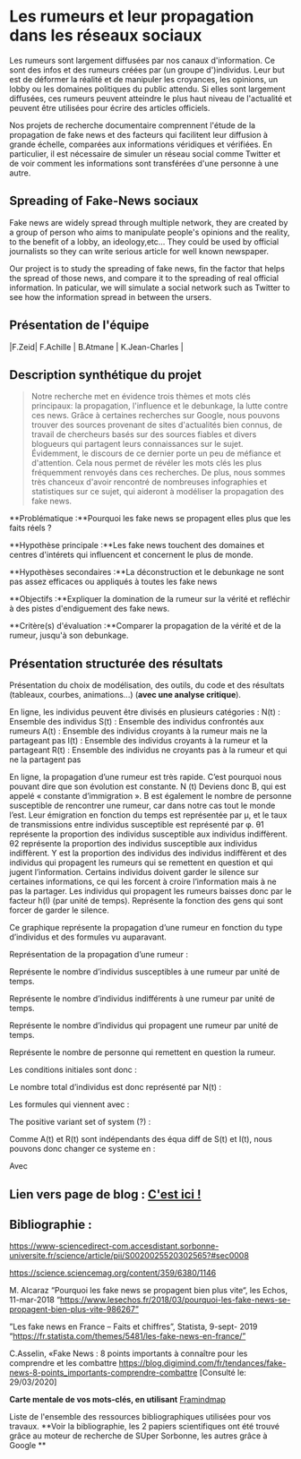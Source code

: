 # Les rumeurs et leur propagation dans les réseaux sociaux

Les rumeurs sont largement diffusées par nos canaux d'information. Ce sont des infos et des rumeurs créées par (un groupe d')individus. Leur but est de déformer la réalité et de manipuler les croyances, les opinions, un lobby ou les domaines politiques du public attendu. Si elles sont largement diffusées, ces rumeurs peuvent atteindre le plus haut niveau de l'actualité et peuvent être utilisées pour écrire des articles officiels.

 Nos projets de recherche documentaire comprennent l'étude de la propagation de fake news et des facteurs qui facilitent leur diffusion à grande échelle, comparées aux informations véridiques et vérifiées. En particulier, il est nécessaire de simuler un réseau social comme Twitter et de voir comment les informations sont transférées d'une personne à une autre.


## Spreading of Fake-News sociaux
Fake news are widely spread through multiple network, they are created by a group of person who aims to manipulate people's opinions and the reality, to the benefit of a lobby, an ideology,etc... They could be used by official journalists so they can write serious article for well known newspaper.

Our project is to study the spreading of fake news, fin the factor that helps the spread of those news, and compare it to the spreading of real official information. In paticular, we will simulate a social network such as Twitter to see how the information spread in between the ursers.

## Présentation de l'équipe

|F.Zeid| F.Achille | B.Atmane  | K.Jean-Charles |


## Description synthétique du projet
> Notre recherche met en évidence trois thèmes et mots clés principaux: la propagation, l'influence et le debunkage, la lutte contre ces news. Grâce à certaines recherches sur Google, nous pouvons trouver des sources provenant de sites d'actualités bien connus, de travail de chercheurs basés sur des sources fiables et divers blogueurs qui partagent leurs connaissances sur le sujet. Évidemment, le discours de ce dernier porte un peu de méfiance et d'attention. Cela nous permet de révéler les mots clés les plus fréquemment renvoyés dans ces recherches. De plus, nous sommes très chanceux d'avoir rencontré de nombreuses infographies et statistiques sur ce sujet, qui aideront à modéliser la propagation des fake news.



**Problématique :**Pourquoi les fake news se propagent elles plus que les faits réels ?

**Hypothèse principale :**Les fake news touchent des domaines et centres d'intérets qui influencent et concernent le plus de monde.

**Hypothèses secondaires :**La déconstruction et le debunkage ne sont pas assez efficaces ou appliqués à toutes les fake news


**Objectifs :**Expliquer la domination de la rumeur sur la vérité et refléchir à des pistes d'endiguement des fake news. 

**Critère(s) d'évaluation :**Comparer la propagation de la vérité et de la rumeur, jusqu'à son debunkage.

## Présentation structurée des résultats

Présentation du choix de modélisation, des outils, du code et des résultats (tableaux, courbes, animations...) (**avec une analyse critique**).

En ligne, les individus peuvent être divisés en plusieurs catégories :
N(t) : Ensemble des individus
S(t) : Ensemble des individus confrontés aux rumeurs
A(t) : Ensemble des individus croyants à la rumeur mais ne la partageant pas
I(t) : Ensemble des individus croyants à la rumeur et la partageant
R(t) : Ensemble des individus ne croyants pas à la rumeur et qui ne la partagent pas

En ligne, la propagation d’une rumeur est très rapide. C’est pourquoi nous pouvant dire que son évolution est constante. N (t) Deviens donc B, qui est appelé « constante d’immigration ». B est également le nombre de personne susceptible de rencontrer une rumeur, car dans notre cas tout le monde l’est. Leur émigration en fonction du temps est représentée par μ, et le taux de transmissions entre individus susceptible est représenté par φ.
θ1   représente la proportion des individus susceptible aux individus indiffèrent.
θ2  représente la proportion des individus susceptible aux individus indiffèrent.
Y est la proportion des individus des individus indiffèrent et des individus qui propagent les rumeurs qui se remettent en question et qui jugent l’information.
Certains individus doivent garder le silence sur certaines informations, ce qui les forcent à croire l’information mais à ne pas la partager. Les individus qui propagent les rumeurs baisses donc par le facteur h(I) (par unité de temps).
Représente la fonction des gens qui sont forcer de garder le silence.


Ce graphique représente la propagation d’une rumeur en fonction du type d’individus et des formules vu auparavant.


Représentation de la propagation d’une rumeur :

Représente le nombre d’individus susceptibles à une rumeur par unité de temps.

Représente le nombre d’individus indifférents à une rumeur par unité de temps.

Représente le nombre d’individus qui propagent une rumeur par unité de temps.
  
Représente le nombre de personne qui remettent en question la rumeur.


 
Les conditions initiales sont donc :

 
Le nombre total d’individus est donc représenté par N(t) :

 

Les formules qui viennent avec :
	
 
 
 
 
The positive variant set of system (?) :

 

Comme A(t) et R(t) sont indépendants des équa diff de S(t) et I(t), nous pouvons donc changer ce systeme en :

 

Avec  


## Lien vers page de blog : <a href="blog.html"> C'est ici ! </a>

## Bibliographie :
https://www-sciencedirect-com.accesdistant.sorbonne-universite.fr/science/article/pii/S0020025520302565?#sec0008

https://science.sciencemag.org/content/359/6380/1146

M. Alcaraz “Pourquoi les fake news se propagent bien plus vite“, les Echos, 11-mar-2018
“https://www.lesechos.fr/2018/03/pourquoi-les-fake-news-se-propagent-bien-plus-vite-986267”

 ”Les fake news en France – Faits et chiffres”, Statista, 9-sept- 2019  “https://fr.statista.com/themes/5481/les-fake-news-en-france/”

C.Asselin, «Fake News : 8 points importants à connaître pour les comprendre et les combattre https://blog.digimind.com/fr/tendances/fake-news-8-points_importants-comprendre-combattre
[Consulté le: 29/03/2020]

**Carte mentale de vos mots-clés, en utilisant** <a href="https://framindmap.org/mindmaps/index.html">Framindmap </a> 

Liste de l'ensemble des ressources bibliographiques utilisées pour vos travaux. **Voir la bibliographie, les 2 papiers scientifiques ont été trouvé grâce au moteur de recherche de SUper Sorbonne, les autres grâce à Google **

